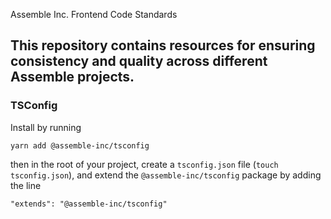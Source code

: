 Assemble Inc. Frontend Code Standards

## This repository contains resources for ensuring consistency and quality across different Assemble projects.

### TSConfig
Install by running
```
yarn add @assemble-inc/tsconfig
```
then in the root of your project, create a `tsconfig.json` file (`touch tsconfig.json`), and extend the `@assemble-inc/tsconfig` package by adding the line
```
"extends": "@assemble-inc/tsconfig"
```
